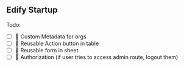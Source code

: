 ## Edify Startup

Todo:

- [ ] 📄 Custom Metadata for orgs
- [ ] 🔄️ Reusable Action button in table
- [ ] 🔄️ Reusable form in sheet
- [ ] 🪪 Authorization (if user tries to access admin route, logout them)
